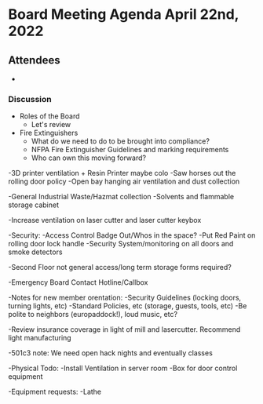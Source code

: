 # Board Meeting Agenda April 22nd, 2022

## Attendees
- 

### Discussion
- Roles of the Board
  - Let's review 
- Fire Extinguishers
  - What do we need to do to be brought into compliance?
  - NFPA Fire Extinguisher Guidelines and marking requirements
  - Who can own this moving forward?

-3D printer ventilation + Resin Printer maybe colo
-Saw horses out the rolling door policy
-Open bay hanging air ventilation and dust collection

-General Industrial Waste/Hazmat collection
-Solvents and flammable storage cabinet

-Increase ventilation on laser cutter and laser cutter keybox

-Security:
  -Access Control Badge Out/Whos in the space?
  -Put Red Paint on rolling door lock handle
  -Security System/monitoring on all doors and smoke detectors

-Second Floor not general access/long term storage forms required?

-Emergency Board Contact Hotline/Callbox

-Notes for new member orentation:
  -Security Guidelines (locking doors, turning lights, etc)
  -Standard Policies, etc (storage, guests, tools, etc)
  -Be polite to neighbors (europaddock!), loud music, etc?

-Review insurance coverage in light of mill and lasercutter. Recommend light manufacturing 

-501c3 note: We need open hack nights and eventually classes

-Physical Todo:
  -Install Ventilation in server room
  -Box for door control equipment

-Equipment requests:
  -Lathe
